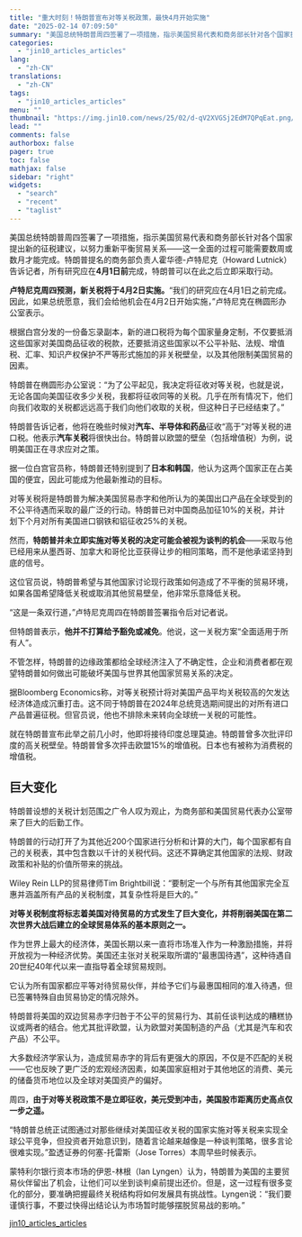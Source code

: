 ```yaml
---
title: "重大时刻！特朗普宣布对等关税政策，最快4月开始实施"
date: "2025-02-14 07:09:50"
summary: "美国总统特朗普周四签署了一项措施，指示美国贸易代表和商务部长针对各个国家提出新的征税建议，以努力重新..."
categories:
  - "jin10_articles_articles"
lang:
  - "zh-CN"
translations:
  - "zh-CN"
tags:
  - "jin10_articles_articles"
menu: ""
thumbnail: "https://img.jin10.com/news/25/02/d-qV2XVGSj2EdM7QPqEat.png/lite"
lead: ""
comments: false
authorbox: false
pager: true
toc: false
mathjax: false
sidebar: "right"
widgets:
  - "search"
  - "recent"
  - "taglist"
---
```


美国总统特朗普周四签署了一项措施，指示美国贸易代表和商务部长针对各个国家提出新的征税建议，以努力重新平衡贸易关系——这一全面的过程可能需要数周或数月才能完成。特朗普提名的商务部负责人霍华德-卢特尼克（Howard Lutnick）告诉记者，所有研究应在**4月1日前**完成，特朗普可以在此之后立即采取行动。

**卢特尼克周四预测，新关税将于4月2日实施。**“我们的研究应在4月1日之前完成。因此，如果总统愿意，我们会给他机会在4月2日开始实施，”卢特尼克在椭圆形办公室表示。

根据白宫分发的一份备忘录副本，新的进口税将为每个国家量身定制，不仅要抵消这些国家对美国商品征收的税款，还要抵消这些国家以不公平补贴、法规、增值税、汇率、知识产权保护不严等形式施加的非关税壁垒，以及其他限制美国贸易的因素。

特朗普在椭圆形办公室说：“为了公平起见，我决定将征收对等关税，也就是说，无论各国向美国征收多少关税，我都将征收同等的关税。几乎在所有情况下，他们向我们收取的关税都远远高于我们向他们收取的关税，但这种日子已经结束了。”

特朗普告诉记者，他将在晚些时候对**汽车、半导体和药品**征收“高于”对等关税的进口税。他表示**汽车关税**将很快出台。特朗普以欧盟的壁垒（包括增值税）为例，说明美国正在寻求应对之策。

据一位白宫官员称，特朗普还特别提到了**日本和韩国**，他认为这两个国家正在占美国的便宜，因此可能成为他最新推动的目标。

对等关税将是特朗普为解决美国贸易赤字和他所认为的美国出口产品在全球受到的不公平待遇而采取的最广泛的行动。特朗普已对中国商品加征10%的关税，并计划下个月对所有美国进口钢铁和铝征收25%的关税。

然而，**特朗普并未立即实施对等关税的决定可能会被视为谈判的机会**——采取与他已经用来从墨西哥、加拿大和哥伦比亚获得让步的相同策略，而不是他承诺坚持到底的信号。

这位官员说，特朗普希望与其他国家讨论现行政策如何造成了不平衡的贸易环境，如果各国希望降低关税或取消其他贸易壁垒，他非常乐意降低关税。

“这是一条双行道，”卢特尼克周四在特朗普签署指令后对记者说。

但特朗普表示，**他并不打算给予豁免或减免**。他说，这一关税方案“全面适用于所有人”。

不管怎样，特朗普的边缘政策都给全球经济注入了不确定性，企业和消费者都在观望特朗普如何做出可能破坏美国与世界其他国家贸易关系的决定。

据Bloomberg Economics称，对等关税预计将对美国产品平均关税较高的欠发达经济体造成沉重打击。这不同于特朗普在2024年总统竞选期间提出的对所有进口产品普遍征税。但官员说，他也不排除未来转向全球统一关税的可能性。

就在特朗普宣布此举之前几小时，他即将接待印度总理莫迪。特朗普曾多次批评印度的高关税壁垒。特朗普曾多次抨击欧盟15%的增值税。日本也有被称为消费税的增值税。

巨大变化
----

特朗普设想的关税计划范围之广令人叹为观止，为商务部和美国贸易代表办公室带来了巨大的后勤工作。

特朗普的行动打开了为其他近200个国家进行分析和计算的大门，每个国家都有自己的关税表，其中包含数以千计的关税代码。这还不算确定其他国家的法规、财政政策和补贴的价值所带来的挑战。

Wiley Rein LLP的贸易律师Tim Brightbill说：“要制定一个与所有其他国家完全互惠并涵盖所有产品的关税制度，其复杂性将是巨大的。”

**对等关税制度将标志着美国对待贸易的方式发生了巨大变化，并将削弱美国在第二次世界大战后建立的全球贸易体系的基本原则之一。**

作为世界上最大的经济体，美国长期以来一直将市场准入作为一种激励措施，并将开放视为一种经济优势。美国还主张对关税采取所谓的“最惠国待遇”，这种待遇自20世纪40年代以来一直指导着全球贸易规则。

它认为所有国家都应平等对待贸易伙伴，并给予它们与最惠国相同的准入待遇，但已签署特殊自由贸易协定的情况除外。

特朗普将美国的双边贸易赤字归咎于不公平的贸易行为、其前任谈判达成的糟糕协议或两者的结合。他尤其批评欧盟，认为欧盟对美国制造的产品（尤其是汽车和农产品）不公平。

大多数经济学家认为，造成贸易赤字的背后有更强大的原因，不仅是不匹配的关税——它也反映了更广泛的宏观经济因素，如美国家庭相对于其他地区的消费、美元的储备货币地位以及全球对美国资产的偏好。

周四，**由于对等关税政策不是立即征收，美元受到冲击，美国股市距离历史高点仅一步之遥。**

“特朗普总统正试图通过对那些继续对美国征收关税的国家实施对等关税来实现全球公平竞争，但投资者开始意识到，随着言论越来越像是一种谈判策略，很多言论很难实现。”盈透证券的何塞-托雷斯（Jose Torres）本周早些时候表示。

蒙特利尔银行资本市场的伊恩-林根（Ian Lyngen）认为，特朗普为美国的主要贸易伙伴留出了机会，让他们可以坐到谈判桌前提出还价。但是，这一过程有很多变化的部分，要准确把握最终关税结构将如何发展具有挑战性。Lyngen说：“我们要谨慎行事，不要过快得出结论认为市场暂时能够摆脱贸易战的影响。”

[jin10_articles_articles](https://xnews.jin10.com/details/163164)
